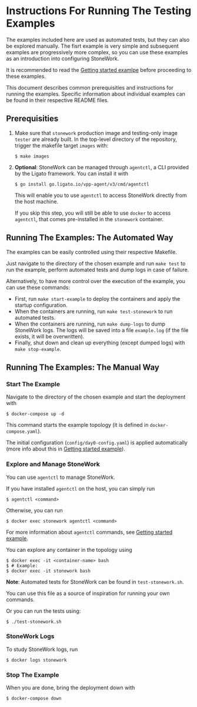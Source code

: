 Instructions For Running The Testing Examples
=============================================

The examples included here are used as automated tests, but they can also be explored manually.
The fisrt example is very simple and subsequent examples are progressively more complex,
so you can use these examples as an introduction into configuring StoneWork.

It is recommended to read the [Getting started examlpe][getting-started] before proceeding to these examples.

This document describes common prerequisities and instructions for running the examples.
Specific information about individual examples can be found in their respective README files.

Prerequisities
--------------

1. 
   Make sure that `stonework` production image and testing-only image `tester` are already built.
   In the top-level directory of the repository, trigger the makefile target `images` with:
   ```
   $ make images
   ```
2. 
   **Optional**: StoneWork can be managed through `agentctl`, a CLI provided by the Ligato framework.
   You can install it with
   ```
   $ go install go.ligato.io/vpp-agent/v3/cmd/agentctl
   ```
   This will enable you to use `agentctl` to access StoneWork directly from the host machine.

   If you skip this step, you will still be able to use `docker` to access `agentctl`, that comes pre-installed in the `stonework` container.

Running The Examples: The Automated Way
---------------------------------------

The examples can be easily controlled using their respective Makefile.

Just navigate to the directory of the chosen example and run `make test`
to run the example, perform automated tests and dump logs in case of failure.

Alternatively, to have more control over the execution of the example, you can use these commands:

- First, run `make start-example` to deploy the containers and apply the startup configuration.
- When the containers are running, run `make test-stonework` to run automated tests.
- When the containers are running, run `make dump-logs` to dump StoneWork logs.
  The logs will be saved into a file `example.log` (if the file exists, it will be overwritten).
- Finally, shut down and clean up everything (except dumped logs) with `make stop-example`.

Running The Examples: The Manual Way
------------------------------------

### Start The Example

Navigate to the directory of the chosen example and start the deployment with
```
$ docker-compose up -d
```
This command starts the example topology (it is defined in `docker-compose.yaml`).

The initial configuration (`config/day0-config.yaml`) is applied automatically (more info about this in [Getting started example][getting-started]).

### Explore and Manage StoneWork

You can use `agentctl` to manage StoneWork.

If you have installed `agentctl` on the host, you can simply run
```
$ agentctl <command>
```
Otherwise, you can run
```
$ docker exec stonework agentctl <command>
```
For more information about `agentctl` commands, see [Getting started example][getting-started].

You can explore any container in the topology using
```
$ docker exec -it <container-name> bash
$ # Example:
$ docker exec -it stonework bash
```

**Note**: Automated tests for StoneWork can be found in `test-stonework.sh`.

You can use this file as a source of inspiration for running your own commands.

Or you can run the tests using:
```
$ ./test-stonework.sh
```

### StoneWork Logs

To study StoneWork logs, run
```
$ docker logs stonework
```

### Stop The Example

When you are done, bring the deployment down with
```
$ docker-compose down
```

[getting-started]: ../getting-started/README.md

